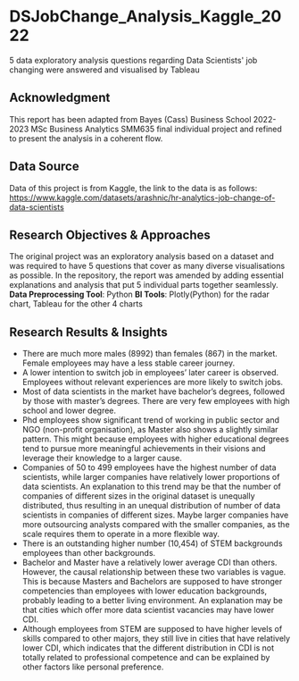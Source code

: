 # DSJobChange_Analysis_Kaggle_2022
5 data exploratory analysis questions regarding Data Scientists' job changing were answered and visualised by Tableau
## Acknowledgment
This report has been adapted from Bayes (Cass) Business School 2022-2023 MSc Business Analytics SMM635 final individual project and refined to present the analysis in a coherent flow. 
## Data Source
Data of this project is from Kaggle, the link to the data is as follows: https://www.kaggle.com/datasets/arashnic/hr-analytics-job-change-of-data-scientists
## Research Objectives & Approaches
The original project was an exploratory analysis based on a dataset and was required to have 5 questions that cover as many diverse visualisations as possible. In the repository, the report was amended by adding essential explanations and analysis that put 5 individual parts together seamlessly.
**Data Preprocessing Tool**: Python
**BI Tools**: Plotly(Python) for the radar chart, Tableau for the other 4 charts
## Research Results & Insights
- There are much more males (8992) than females (867) in the market. Female employees may have a less stable career journey.
- A lower intention to switch job in employees’ later career is observed. Employees without relevant experiences are more likely to switch jobs.
- Most of data scientists in the market have bachelor’s degrees, followed by those with master’s degrees. There are very few employees with high school and lower degree.
- Phd employees show significant trend of working in public sector and NGO (non-profit organisation), as Master also shows a slightly similar pattern. This might because employees with higher educational degrees tend to pursue more meaningful achievements in their visions and leverage their knowledge to a larger cause.
- Companies of 50 to 499 employees have the highest number of data scientists, while larger companies have relatively lower proportions of data scientists. An explanation to this trend may be that the number of companies of different sizes in the original dataset is unequally distributed, thus resulting in an unequal distribution of number of data scientists in companies of different sizes. Maybe larger companies have more outsourcing analysts compared with the smaller companies, as the scale requires them to operate in a more flexible way.
- There is an outstanding higher number (10,454) of STEM backgrounds employees than other backgrounds.
- Bachelor and Master have a relatively lower average CDI than others. However, the causal relationship between these two variables is vague. This is because Masters and Bachelors are supposed to have stronger competencies than employees with lower education backgrounds, probably leading to a better living environment. An explanation may be that cities which offer more data scientist vacancies may have lower CDI.
- Although employees from STEM are supposed to have higher levels of skills compared to other majors, they still live in cities that have relatively lower CDI, which indicates that the different distribution in CDI is not totally related to professional competence and can be explained by other factors like personal preference. 
